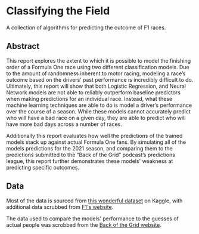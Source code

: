 # Classifying the Field
A collection of algorithms for predicting the outcome of F1 races.

## Abstract
This report explores the extent to which it is possible to model the finishing order of a Formula One race using two different classification models. Due to the amount of randomness inherent to motor racing, modeling a race’s outcome based on the drivers’ past performance is incredibly difficult to do. Ultimately, this report will show that both Logistic Regression, and Neural Network models are not able to reliably outperform baseline predictors when making predictions for an individual race. Instead, what these machine learning techniques are able to do is model a driver’s performance over the course of a season. While these models cannot accurately predict who will have a bad race on a given day, they are able to predict who will have more bad days across a number of races. 

Additionally this report evaluates how well the predictions of the trained models stack up against actual Formula One fans. By simulating all of the models predictions for the 2021 season, and comparing them to the predictions submitted to the “Back of the Grid” podcast’s predictions league, this report further demonstrates these models' weakness at predicting specific outcomes.

## Data
Most of the data is sourced from [this wonderful dataset](https://www.kaggle.com/rohanrao/formula-1-world-championship-1950-2020) on Kaggle, with additional data scrubbed from [F1's website](https://www.formula1.com/en/results.html).

The data used to compare the models' performance to the guesses of actual people was scrobbed from the [Back of the Grid website](https://backofthegrid.com/prediction-results#).
